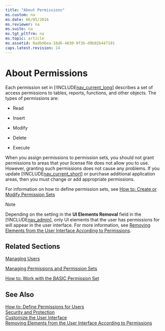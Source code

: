 ```yaml
---
title: "About Permissions"
ms.custom: na
ms.date: 06/05/2016
ms.reviewer: na
ms.suite: na
ms.tgt_pltfrm: na
ms.topic: article
ms.assetid: 0adbd6ea-16d6-4030-9f3b-d9b02b447191
caps.latest.revision: 14
---
```

# About Permissions
Each permission set in [!INCLUDE[nav_current_long](../dynamics-nav/includes/nav_current_long_md.md)] describes a set of access permissions to tables, reports, functions, and other objects. The types of permissions are:  
  
-   Read  
  
-   Insert  
  
-   Modify  
  
-   Delete  
  
-   Execute  
  
 When you assign permissions to permission sets, you should not grant permissions to areas that your license file does not allow you to use. However, granting such permissions does not cause any problems. If you update [!INCLUDE[nav_current_short](../dynamics-nav/includes/nav_current_short_md.md)] or purchase additional application areas, then you must change or add appropriate permissions.  
  
 For information on how to define permission sets, see [How to: Create or Modify Permission Sets](../Topic/How%20to:%20Create%20or%20Modify%20Permission%20Sets.md)  
  
> [!NOTE]  
>  Depending on the setting in the **UI Elements Removal** field in the [!INCLUDE[nav_admin](../dynamics-nav/includes/nav_admin_md.md)], only UI elements that the user has permissions for will appear in the user interface. For more information, see [Removing Elements from the User Interface According to Permissions](../dynamics-nav/Removing-Elements-from-the-User-Interface-According-to-Permissions.md).  
  
## Related Sections  
 [Managing Users](../dynamics-nav/Managing-Users.md)  
  
 [Managing Permissions and Permission Sets](../dynamics-nav/Managing-Permissions-and-Permission-Sets.md)  
  
 [How to: Work with the BASIC Permission Set](../Topic/How%20to:%20Work%20with%20the%20BASIC%20Permission%20Set.md)  
  
## See Also  
 [How to: Define Permissions for Users](../Topic/How%20to:%20Define%20Permissions%20for%20Users.md)   
 [Security and Protection](../dynamics-nav/Security-and-Protection.md)   
 [Customize the User Interface](../Topic/Customize%20the%20User%20Interface.md)   
 [Removing Elements from the User Interface According to Permissions](../dynamics-nav/Removing-Elements-from-the-User-Interface-According-to-Permissions.md)